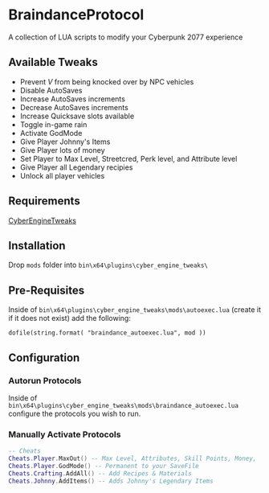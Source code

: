 # BraindanceProtocol

A collection of LUA scripts to modify your Cyberpunk 2077 experience

## Available Tweaks

- Prevent _V_ from being knocked over by NPC vehicles
- Disable AutoSaves
- Increase AutoSaves increments
- Decrease AutoSaves increments
- Increase Quicksave slots available
- Toggle in-game rain
- Activate GodMode
- Give Player Johnny's Items
- Give Player lots of money
- Set Player to Max Level, Streetcred, Perk level, and Attribute level
- Give Player all Legendary recipies
- Unlock all player vehicles

## Requirements

[CyberEngineTweaks](https://github.com/yamashi/CyberEngineTweaks#usage-and-configuration)

## Installation

Drop `mods` folder into `bin\x64\plugins\cyber_engine_tweaks\`

## Pre-Requisites

Inside of `bin\x64\plugins\cyber_engine_tweaks\mods\autoexec.lua` (create it if it does not exist) add the following:

```
dofile(string.format( "braindance_autoexec.lua", mod ))
```

## Configuration

### Autorun Protocols

Inside of `bin\x64\plugins\cyber_engine_tweaks\mods\braindance_autoexec.lua` configure the protocols you wish to run.

### Manually Activate Protocols

```lua
-- Cheats
Cheats.Player.MaxOut() -- Max Level, Attributes, Skill Points, Money,
Cheats.Player.GodMode() -- Permanent to your SaveFile
Cheats.Crafting.AddAll() -- Add Recipes & Materials
Cheats.Johnny.AddItems() -- Adds Johnny's Legendary Items
```
